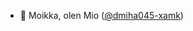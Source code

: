 - 👋 Moikka, olen Mio (<a href="https://github.com/dmiha045-xamk">@dmiha045-xamk</a>)
<!--- 👀 I’m interested in ... --->
<!--- 🌱 Opiskelen tietojenkäsittelyn tradenomiksi Xamkissa (2022-) --->
<!--- 💞️ I’m looking to collaborate on ... --->
<!--- 📫 How to reach me ... --->

<!---
dmiha045-xamk/dmiha045-xamk is a ✨ special ✨ repository because its `README.md` (this file) appears on your GitHub profile.
You can click the Preview link to take a look at your changes.
--->
